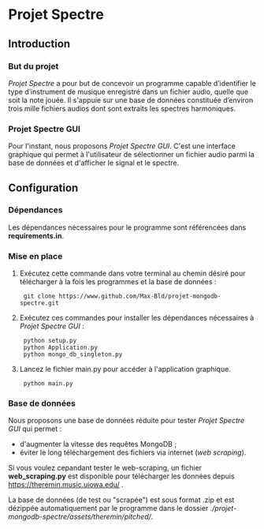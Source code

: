 # Projet Spectre

## Introduction

### But du projet

*Projet Spectre* a pour but de concevoir un programme capable d’identifier le type d’instrument de musique enregistré dans un fichier audio, quelle que soit la note jouée. Il s'appuie sur une base de données constituée d’environ trois mille fichiers audios dont sont extraits les spectres harmoniques.

### Projet Spectre GUI

Pour l'instant, nous proposons *Projet Spectre GUI*. C'est une interface graphique qui permet à l'utilisateur de sélectionner un fichier audio parmi la base de données et d'afficher le signal et le spectre.

## Configuration

### Dépendances

Les dépendances nécessaires pour le programme sont référencées dans **requirements.in**.

### Mise en place

1. Exécutez cette commande dans votre terminal au chemin désiré pour télécharger à la fois les programmes et la base de données :

        git clone https://www.github.com/Max-Bld/projet-mongodb-spectre.git

2. Exécutez ces commandes pour installer les dépendances nécessaires à *Projet Spectre GUI* :

        python setup.py
        python Application.py
        python mongo_db_singleton.py

4. Lancez le fichier main.py pour accéder à l'application graphique.

        python main.py

### Base de données

Nous proposons une base de données réduite pour tester *Projet Spectre GUI* qui permet : 
+ d'augmenter la vitesse des requêtes MongoDB ;
+ éviter le long téléchargement des fichiers via internet (*web scraping*).

Si vous voulez cepandant tester le web-scraping, un fichier **web_scraping.py** est disponible pour télécharger les données depuis https://theremin.music.uiowa.edu/ .

La base de données (de test ou "scrapée") est sous format .zip et est dézippée automatiquement par le programme dans le dossier *./projet-mongodb-spectre/assets/theremin/pitched/*.

